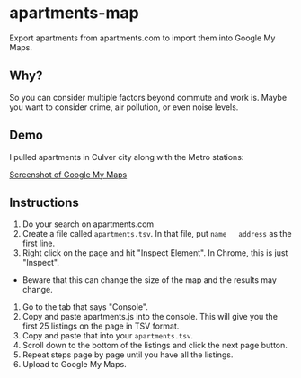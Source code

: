 # apartments-map

Export apartments from apartments.com to import them into Google My Maps.

## Why?

So you can consider multiple factors beyond commute and  work is. Maybe you want to consider crime, air pollution, or even noise levels.

## Demo

I pulled apartments in Culver city along with the Metro stations:

[Screenshot of Google My Maps](screenshot.png)

## Instructions

1. Do your search on apartments.com
1. Create a file called `apartments.tsv`. In that file, put `name	address` as the first line.
1. Right click on the page and hit "Inspect Element". In Chrome, this is just "Inspect".
  * Beware that this can change the size of the map and the results may change.
1. Go to the tab that says "Console".
1. Copy and paste apartments.js into the console. This will give you the first 25 listings on the page in TSV format.
1. Copy and paste that into your `apartments.tsv`.
1. Scroll down to the bottom of the listings and click the next page button.
1. Repeat steps page by page until you have all the listings.
1. Upload to Google My Maps.